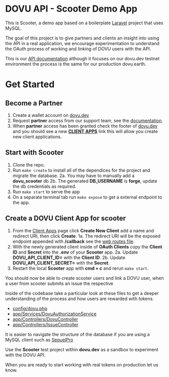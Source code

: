 
# DOVU API - Scooter Demo App

This is Scooter, a demo app based on a boilerplate [Laravel](https://github.com/dovuofficial/scooter/blob/master/laravel.md) project that uses MySQL.

The goal of this project is to give partners and clients an insight into using the API in a real application, we encourage experimentation to understand the OAuth process of working and linking of DOVU users with the API.

This is our [API documentation](https://developer.dovu.dev/?version=latest) although it focuses on our dovu.dev testnet environment the process is the same for our production dovu.earth.

# Get Started

## Become a Partner

1. Create a wallet account on [dovu.dev](https://dovu.dev)
2. Request **partner** access from our support team, see the [documentation](https://developer.dovu.dev/?version=latest).
3. When **partner** access has been granted check the footer of [dovu.dev](https://dovu.dev) and you should see a new [**CLIENT APPS**](https://dovu.dev/client-app) link this will allow you create new client applications.

## Start with Scooter

1. Clone the repo.
2. Run `make create` to install all of the dependices for the project and migrate the database.
	2a. You may have to manually add a **dovu_scooter** db
	2b. The generated **DB_USERNAME** is **forge**, update the db credentials as required.
3. Run `make start` to serve the app
4. On a separate terminal tab run `make expose` to get a external endpoint to the app.

## Create a DOVU Client App for scooter

1. From the [Client Apps](https://dovu.dev/client-app) page click **Create New Client** add a name and redirect URI, then click **Create**.
	1a. The redirect URI will be the exposed endpoint appended with **/callback** see the [web routes file](https://github.com/dovuofficial/scooter/blob/master/routes/web.php).
2.  With the newly generated client inside of **OAuth Clients** copy the **Client ID** and **Secret** into the **.env** of your **Scooter** app.
	2a. Update **DOVU_API_CLIENT_ID=** with the **Client ID**.
	2b. Update **DOVU_API_CLIENT_SECRET=** with the **Secret**.
3. Restart the local **Scooter** app with **cmd + c** and rerun ``make start``.

You should now be able to create scooter users and link a DOVU user, when a user from scooter submits an issue the respective

Inside of the codebase take a particular look at these files to get a deeper understanding of the process and how users are rewarded with tokens.

- [config/dovu.php](https://github.com/dovuofficial/scooter/blob/master/config/dovu.php)
- [app/Services/DovuAuthorizationService](https://github.com/dovuofficial/scooter/blob/master/app/Services/DovuAuthorizationService.php)
- [app/Controllers/DovuController](https://github.com/dovuofficial/scooter/blob/master/app/Http/Controllers/DOVUController.php)
- [app/Controllers/IssueController](https://github.com/dovuofficial/scooter/blob/master/app/Http/Controllers/IssueController.php)

It is easier to navigate the structure of the database if you are using a MySQL client such as [SequelPro](https://www.sequelpro.com/)

Use the **Scooter** test project within **dovu.dev** as a sandbox to experiment with the DOVU API.

When you are ready to start working with real tokens on production let us know.
